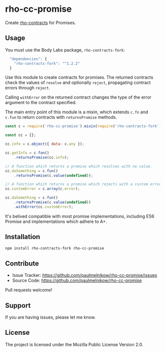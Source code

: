 rho-cc-promise
==============

Create [rho-contracts][] for Promises.

[rho-contracts]: https://github.com/bodylabs/rho-contracts-fork


Usage
-----

You must use the Body Labs package, `rho-contracts-fork`:
```js
  "dependencies": {
    "rho-contracts-fork": "^1.2.2"
  }
```

Use this module to create contracts for promises. The returned contracts check
the values of `resolve` and optionally `reject`, propagating contract errors
through `reject`.

Calling `withError` on the returned contract changes the type of the error
argument to the contract specified.

The main entry point of this module is a mixin, which extends `c.fn` and `c.fun`
to return contracts with `returnsPromise` methods.

```js
const c = require('rho-cc-promise').mixin(require('rho-contracts-fork'));

const cc = {};

cc.info = c.object({ data: c.any });

cc.getInfo = c.fun()
    .returnsPromise(cc.info);

// A function which returns a promise which resolves with no value.
cc.doSomething = c.fun()
    .returnsPromise(c.value(undefined));

// A function which returns a promise which rejects with a custom error type.
cc.customError = c.array(c.error);

cc.doSomething = c.fun()
    .returnsPromise(c.value(undefined))
    .withError(cc.customError);
```

It's belived compatible with most promise implementations, including ES6
Promise and implementations which adhere to A+.


Installation
------------

```sh
npm install rho-contracts-fork rho-cc-promise
```


Contribute
----------

- Issue Tracker: https://github.com/paulmelnikow/rho-cc-promise/issues
- Source Code: https://github.com/paulmelnikow/rho-cc-promise

Pull requests welcome!


Support
-------

If you are having issues, please let me know.


License
-------

The project is licensed under the Mozilla Public License Version 2.0.

